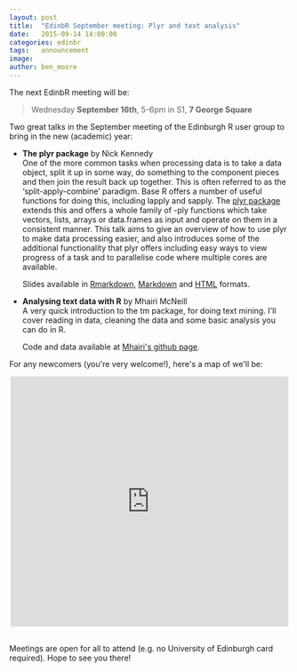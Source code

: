 ```yaml
---
layout: post
title:  "EdinbR September meeting: Plyr and text analysis"
date:   2015-09-14 14:00:00
categories: edinbr
tags:   announcement
image:
author: ben_moore
---
```



The next EdinbR meeting will be:

> Wednesday **September 16th**, 5-6pm in S1, **7 George Square**

Two great talks in the September meeting of the Edinburgh R user group to bring in the new (academic) year:

* **The plyr package** by Nick Kennedy <br />
  One of the more common tasks when processing data is to take a data object, split it up in some way, do something to the component pieces and then join the result back up together. This is often referred to as the ‘split-apply-combine’ paradigm. Base R offers a number of useful functions for doing this, including lapply and sapply. The [plyr package](http://plyr.had.co.nz/) extends this and offers a whole family of -ply functions which take vectors, lists, arrays or data.frames as input and operate on them in a consistent manner. This talk aims to give an overview of how to use plyr to make data processing easier, and also introduces some of the additional functionality that plyr offers including easy ways to view progress of a task and to parallelise code where multiple cores are available.
  
  Slides available in [Rmarkdown](https://github.com/EdinbR/edinbr-talks/blob/master/2015-09-16/Kennedy_plyr-talk.Rmd), [Markdown](https://github.com/EdinbR/edinbr-talks/blob/master/2015-09-16/Kennedy_plyr-talk.md) and [HTML](https://github.com/EdinbR/edinbr-talks/blob/master/2015-09-16/Kennedy_plyr-talk.html) formats.
  
  
* **Analysing text data with R** by Mhairi McNeill <br />
  A very quick introduction to the tm package, for doing text mining. I'll cover reading in data, cleaning the data and some basic analysis you can do in R.
  
  Code and data available at [Mhairi's github page](https://github.com/mhairi/tm_tutorial).
  

For any newcomers (you're very welcome!), here's a map of we'll be:

<iframe src="https://www.google.com/maps/embed?pb=!1m18!1m12!1m3!1d2234.2888876703746!2d-3.1892457999999544!3d55.9443647!2m3!1f0!2f0!3f0!3m2!1i1024!2i768!4f13.1!3m3!1m2!1s0x4887c78367403f5b%3A0x342d6b9392ffecc6!2s7+George+Square%2C+The+University+of+Edinburgh%2C+Edinburgh%2C+City+of+Edinburgh+EH8+9JZ!5e0!3m2!1sen!2suk!4v1422630144560" width="500" height="450" frameborder="0" style="border:0; margin: 0 auto; display: block;"></iframe>

<br />

Meetings are open for all to attend (e.g. no University of Edinburgh card required). Hope to see you there!

